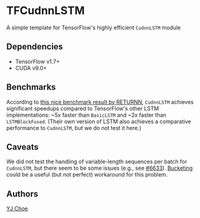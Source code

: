 # TFCudnnLSTM

A simple template for TensorFlow's highly efficient `CudnnLSTM` module


## Dependencies

- TensorFlow v1.7+
- CUDA v9.0+


## Benchmarks

According to [this nice benchmark result by RETURNN](http://returnn.readthedocs.io/en/latest/tf_lstm_benchmark.html),
`CudnnLSTM` achieves significant speedups 
compared to TensorFlow's other LSTM implementations: 
~5x faster than `BasicLSTM` and ~2x faster than `LSTMBlockFused`.
(Their own version of LSTM also achieves a comparative performance to `CudnnLSTM`,
but we do not test it here.)

## Caveats

We did not test the handling of variable-length sequences per batch for `CudnnLSTM`, 
but there seem to be some issues (e.g., see [#6633](https://github.com/tensorflow/tensorflow/issues/6633)). 
[Bucketing](https://www.tensorflow.org/api_guides/python/contrib.training#Bucketing) could be 
a useful (but not perfect) workaround for this problem.


## Authors

[YJ Choe](mailto:yjchoe33@gmail.com)
